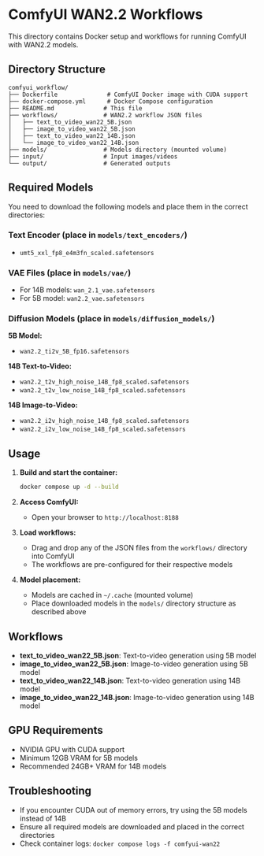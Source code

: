 # ComfyUI WAN2.2 Workflows

This directory contains Docker setup and workflows for running ComfyUI with WAN2.2 models.

## Directory Structure

```
comfyui_workflow/
├── Dockerfile              # ComfyUI Docker image with CUDA support
├── docker-compose.yml      # Docker Compose configuration
├── README.md              # This file
├── workflows/             # WAN2.2 workflow JSON files
│   ├── text_to_video_wan22_5B.json
│   ├── image_to_video_wan22_5B.json
│   ├── text_to_video_wan22_14B.json
│   └── image_to_video_wan22_14B.json
├── models/                # Models directory (mounted volume)
├── input/                 # Input images/videos
└── output/                # Generated outputs
```

## Required Models

You need to download the following models and place them in the correct directories:

### Text Encoder (place in `models/text_encoders/`)
- `umt5_xxl_fp8_e4m3fn_scaled.safetensors`

### VAE Files (place in `models/vae/`)
- For 14B models: `wan_2.1_vae.safetensors`
- For 5B model: `wan2.2_vae.safetensors`

### Diffusion Models (place in `models/diffusion_models/`)

**5B Model:**
- `wan2.2_ti2v_5B_fp16.safetensors`

**14B Text-to-Video:**
- `wan2.2_t2v_high_noise_14B_fp8_scaled.safetensors`
- `wan2.2_t2v_low_noise_14B_fp8_scaled.safetensors`

**14B Image-to-Video:**
- `wan2.2_i2v_high_noise_14B_fp8_scaled.safetensors`
- `wan2.2_i2v_low_noise_14B_fp8_scaled.safetensors`

## Usage

1. **Build and start the container:**
   ```bash
   docker compose up -d --build
   ```

2. **Access ComfyUI:**
   - Open your browser to `http://localhost:8188`

3. **Load workflows:**
   - Drag and drop any of the JSON files from the `workflows/` directory into ComfyUI
   - The workflows are pre-configured for their respective models

4. **Model placement:**
   - Models are cached in `~/.cache` (mounted volume)
   - Place downloaded models in the `models/` directory structure as described above

## Workflows

- **text_to_video_wan22_5B.json**: Text-to-video generation using 5B model
- **image_to_video_wan22_5B.json**: Image-to-video generation using 5B model  
- **text_to_video_wan22_14B.json**: Text-to-video generation using 14B model
- **image_to_video_wan22_14B.json**: Image-to-video generation using 14B model

## GPU Requirements

- NVIDIA GPU with CUDA support
- Minimum 12GB VRAM for 5B models
- Recommended 24GB+ VRAM for 14B models

## Troubleshooting

- If you encounter CUDA out of memory errors, try using the 5B models instead of 14B
- Ensure all required models are downloaded and placed in the correct directories
- Check container logs: `docker compose logs -f comfyui-wan22`